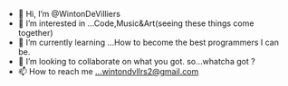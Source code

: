 - 👋 Hi, I’m @WintonDeVilliers
- 👀 I’m interested in ...Code,Music&Art(seeing these things come together)
- 🌱 I’m currently learning ...How to become the best programmers I can be.
- 💞️ I’m looking to collaborate on what you got. so...whatcha got ?
- 📫 How to reach me ...wintondvllrs2@gmail.com

<!---
WintonDeVilliers/WintonDeVilliers is a ✨ special ✨ repository because its `README.md` (this file) appears on your GitHub profile.
You can click the Preview link to take a look at your changes.
--->
